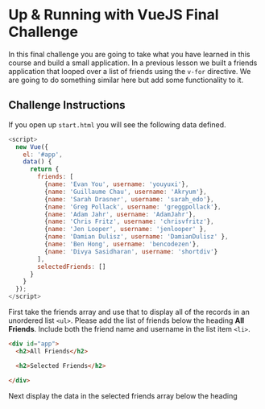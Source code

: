 # Up & Running with VueJS Final Challenge

In this final challenge you are going to take what you have learned in this course and build a small application. In a previous lesson we built a friends application that looped over a list of friends using the `v-for` directive. We are going to do something similar here but add some functionality to it.

## Challenge Instructions

If you open up `start.html` you will see the following data defined.

```js
<script>
  new Vue({
    el: '#app',
    data() {
      return {
        friends: [
          {name: 'Evan You', username: 'youyuxi'},
          {name: 'Guillaume Chau', username: 'Akryum'},
          {name: 'Sarah Drasner', username: 'sarah_edo'},
          {name: 'Greg Pollack', username: 'greggpollack'},
          {name: 'Adam Jahr', username: 'AdamJahr'},
          {name: 'Chris Fritz', username: 'chrisvfritz'},
          {name: 'Jen Looper', username: 'jenlooper' },
          {name: 'Damian Dulisz', username: 'DamianDulisz' },
          {name: 'Ben Hong', username: 'bencodezen'},
          {name: 'Divya Sasidharan', username: 'shortdiv'}
        ],
        selectedFriends: []
      }
    }
  });
</script>
```

First take the friends array and use that to display all of the records in an unordered list `<ul>`. Please add the list of friends below the heading **All Friends**. Include both the friend name and username in the list item `<li>`.

```html
<div id="app">
  <h2>All Friends</h2>

  <h2>Selected Friends</h2>

</div>
```

Next display the data in the selected friends array below the heading 
